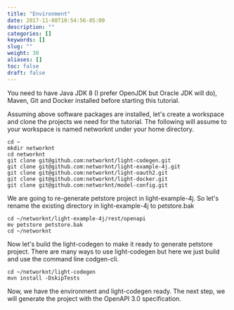 ```yaml
---
title: "Environment"
date: 2017-11-08T10:54:56-05:00
description: ""
categories: []
keywords: []
slug: ""
weight: 30
aliases: []
toc: false
draft: false
---
```



You need to have Java JDK 8 (I prefer OpenJDK but Oracle JDK will do), Maven, Git and 
Docker installed before starting this tutorial.
 
Assuming above software packages are installed, let's create a workspace and clone the 
projects we need for the tutorial. The following will assume to your workspace is named
networknt under your home directory. 

```
cd ~
mkdir networknt
cd networknt
git clone git@github.com:networknt/light-codegen.git
git clone git@github.com:networknt/light-example-4j.git
git clone git@github.com:networknt/light-oauth2.git
git clone git@github.com:networknt/light-docker.git
git clone git@github.com:networknt/model-config.git
```

We are going to re-generate petstore project in light-example-4j. So let's rename
the existing directory in light-example-4j to petstore.bak

```
cd ~/networknt/light-example-4j/rest/openapi
mv petstore petstore.bak
cd ~/networknt
```

Now let's build the light-codegen to make it ready to generate petstore project. There are
many ways to use light-codegen but here we just build and use the command line codgen-cli.

```
cd ~/networknt/light-codegen
mvn install -DskipTests
```

Now, we have the environment and light-codegen ready. The next step, we will generate the
project with the OpenAPI 3.0 specification. 
